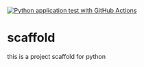 [![Python application test with GitHub Actions](https://github.com/pabloisaiahs/scaffold/actions/workflows/main.yml/badge.svg)](https://github.com/pabloisaiahs/scaffold/actions/workflows/main.yml)

# scaffold
this is a project scaffold for python
